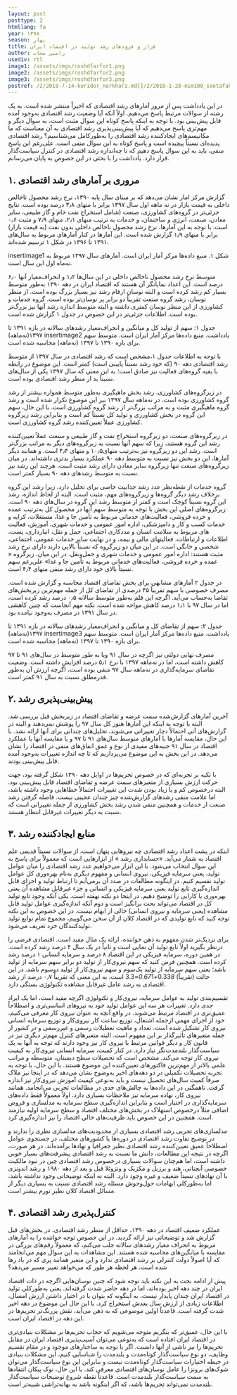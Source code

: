 ```yaml
---
layout: post
posttype: 2
htmllang: fa
year: ۱۳۹۸
season: بهار
title: فراز و فرودهای رشد تولید در اقتصاد ایران
author: رامین مجاب
usediv: rtl
image1: /assets/imgs/roshdfarfor1.png
image2: /assets/imgs/roshdfarfor2.png
image3: /assets/imgs/roshdfarfor3.png
postref: /2/2018-7-14-koridor_nerkharz.md[]/2/2018-1-28-nim100_sootafahom.md[]/2/2016-9-6-ronaghe_maskan.md[]/2/2018-9-9-bare_sangin.md[]/2/2017-6-6-mosahebe_sood.md[]/2/2018-9-10-mosahebe_naghd.md[]/2/2017-8-27-kahesh_sood_banki.md[]/2/2019-12-26-fesade_gheimatgozari.md[]/1/2020-4-27-مسئله یک نهاد پژوهشی.md[]/2/2019-6-24-taatre_ghamangiz.md
---
```


در این یادداشت پس از مرور آمارهای رشد اقتصادی که اخیراً منتشر شده است، به یک رشته از سوالات مرتبط پاسخ می‌دهیم. اولاً آنکه آیا وضعیت رشد اقتصادی به‌وجود آمده قابل پیش‌بینی بود. با توجه به اینکه پاسخ کوتاه این سوال مثبت است، به سوال دیگر و مهم‌تری پاسخ می‌دهیم که آیا پیش‌بینی‌پذیری رشد اقتصادی به آن معناست که ما مکانیسم‌های ایجادکننده رشد اقتصادی را به‌طورکامل می‌شناسیم؟ رشد اقتصادی پدیده‌ای نسبتاً پیچیده است و پاسخ کوتاه به این سوال منفی است. علی‌رغم این پاسخ منفی، باید به این سوال پاسخ دهیم که تا چه‌اندازه رشد اقتصادی در کنترل سیاست‌گذار قرار دارد. یادداشت را با بحثی در این خصوص به پایان می‌رسانم.

## ۱. مروری بر آمارهای رشد اقتصادی
گزارش مرکز امار نشان می‌دهد که بر مبنای سال پایه ۱۳۹۰،‌ نرخ رشد محصول ناخالص داخلی به قیمت بازار در نه ماهه اول سال ۱۳۹۷ برابر با منهای ۳٫۸ درصد بوده است. نتایج جزئی‌تر در گروه‌های کشاورزی، صنعت (شامل استخراج نفت خام و گاز طبیعی، سایر معادن، صنعت،‌ انرژی و ساختمان، و خدمات به ترتیب منهای ۲٫۱، منهای ۷٫۹ و مثبت ۰٫۶ است. با توجه به این آمارها،‌ نرخ رشد محصول ناخالص داخلی بدون نفت (به قیمت بازار) برابر با منهای ۱٫۹ گزارش شده است. این آمارها در کنار آمارهای مربوط به سال‌های ۱۳۹۱ تا ۱۳۹۶ در شکل ۱ ترسیم شده‌اند.

insertimage1
شکل ۱. منبع داده‌ها مرکز آمار ایران است. آمارهای سال ۱۳۹۷ مربوط به نه‌ماه اول این سال است.

متوسط نرخ رشد محصول ناخالص داخلی در این سال‌ها ۱٫۲ و انحراف‌معیار آنها ۶٫۰ درصد است. این اعداد نمایانگر آن هستند که اقتصاد ایران در دهه ۱۳۹۰ به‌طور متوسط بسیار کم رشد کرده است و البته نوسان ارقام رشد نیز بسیار بزرگ بوده است. از منظر نوسان، رشد گروه صنعت تقریباً دو برابر پر نوسان‌تر بوده است. گروه خدمات و کشاورزی از این منظر نوسان کمتری داشته و البته متوسط اندازه رشد آنها نیز بزرگ‌تر بوده است.  اطلاعات جزئی‌تر در این خصوص در جدول ۱ گزارش شده است.

جدول ۱: سهم از تولید کل و میانگین و انحراف‌معیار رشد‌های سالانه در بازه ۱۳۹۱ تا ۱۳۹۷(نه‌ماهه)
insertimage2
یادداشت. منبع داده‌ها مرکز آمار ایران است. متوسط سهم برای بازه ۱۳۹۰ تا ۱۳۹۷ (نه‌ماهه) محاسبه شده است.

با توجه به اطلاعات جدول ۱،‌مشخص است که رشد اقتصادی در سال ۱۳۹۷ از متوسط رشد اقتصادی دهه ۹۰ (که خود رشد نسبتاً پایینی است) کمتر است. این موضوع در رابطه با بقیه گروه‌های فعالیت نیز صادق است؛ به این معنی که سال ۱۳۹۷ یکی از سال‌های نسبتاً بد از منظر رشد اقتصادی بوده است. 

در زیرگروه‌های کشاورزی، رشد بخش ماهیگیری به‌طور متوسط همواره بیشتر از رشد گروه کشاورزی بوده است. در نه‌ماهه سال ۱۳۹۷ نیز این موضوع تکرار شده است و رشد گروه ماهیگیری مثبت و به مراتب بزرگ‌تر از رشد گروه کشاورزی است. با این حال، سهم این گروه در بخش کشاورزی و تولید کل نسبتاً کم است و بنابراین رشد زیرگروه کشاورزی عملاً تعیین‌کننده رشد گروه کشاورزی است.

در زیرگروه‌های صنعت، دو زیرگروه استخراج نفت و گاز طبیعی و سنعت عملاً تعیین‌کننده رشد این گروه هستند،‌ زیرا که سهم آنها نسبت به زیرگروه‌های دیگر به مراتب بزرگ‌تر است. رشد این دو زیرگروه نیز به‌ترتیب منهای۱۰٫۵ و منهای ۴٫۴ است. و همانند دیگر آمارها،‌ این دو بخش نیز نسبت به متوسط دهه ۹۰ عملکرد بسیار بدتری داشته‌اند. در میان زیرگروه‌های صنعت تنها زیرگروه سایر معادن دارای رشد مثبت است،‌ هرچند این رشد نیز نسبت به متوسط رشد‌های دهه ۹۰ بسیار کمتر است.

گروه خدمات از نقطه‌نظر عدد رشد جذابیت خاصی برای تحلیل دارد، زیرا رشد این گروه برخلاف رشد دیگر گروه‌ها و زیرگروه‌های مهم،‌ مثبت است. البته از لحاظ اندازه، رشد این گروه نسبتاً کوچک است و کمتر از متوسط رشد این گروه در سال‌های دهه ۹۰ است. زیرگروه‌های اصلی این بخش با توجه به متوسط سهم آنها در محصول کل به‌ترتیب عمده و خرده فروشی، فعالیت‌های خدماتی مربوط به تأمین جا و غذا، مستغلات، کرایه و خدمات کسب و کار و دامپزشکی، اداره امور عمومی و خدمات شهری، آموزش، فعالیت های مربوط به سلامت انسان و مددکاری اجتماعی، حمل و نقل، انبارداری، پست، اطلاعات و ارتباطات، فعالیتهای مالی و بیمه، و در نهایت سایر خدمات عمومی، اجتماعی، شخصی و خانگی است. در این میان دو زیرگروه که نسبتاً بالایی دارند دارای نرخ رشد مثبت هستند: اداره امور عمومی و خدمات شهری و حمل‌ونقل. در این میان، زیرگروه « عمده و خرده فروشی، فعالیت‌های خدماتی مربوط به تأمین جا و غذا» علی‌رغم سهم نسبتاً بالای خود دارای رشد منفی منهای ۴٫۴ است.

در جدول ۲ آمارهای مشابهی برای بخش تقاضای اقتصاد محاسبه و گزارش شده است. مصرف خصوصی با سهم تقریباً ۴۵ درصدی از تقاضای کل از جمله مهم‌ترین زیربخش‌های تقاضا به‌حساب می‌آید. اگرچه این قلم به‌طور متوسط سالانه ۰٫۵ درصد رشد کرده است، اما در سال ۹۷ با ۱٫۱ درصد کاهش مواجه شده است. نکته مهم آنجاست که چنین کاهشی در سال ۱۳۹۱ در مصرف به‌وجود نیامده بود. 

جدول ۲: سهم از تقاضای کل و میانگین و انحراف‌معیار رشد‌های سالانه در بازه ۱۳۹۱ تا ۱۳۹۷(نه‌ماهه)
insertimage3
یادداشت. منبع داده‌ها مرکز آمار ایران است. متوسط سهم برای بازه ۱۳۹۰ تا ۱۳۹۷ (نه‌ماهه) محاسبه شده است.

مصرف نهایی دولتی نیز اگرچه در سال ۹۱ ویا به طور متوسط در سال‌های ۹۱ تا ۹۷ کاهش داشته است، اما در نه‌ماهه ۱۳۹۷ با نرخ ۵٫۱ درصد افزایش داشته است. وضعیت تقاضای سرمایه‌گذاری در نه‌ماهه سال ۹۷ منفی بوده است، اگرچه ارزش آن به‌طور قدرمطلق نسبت به سال ۹۱ کمتر است. 

## ۲. پیش‌بینی‌پذیری رشد
آخرین آمارهای گزارش‌شده سمت عرضه و تقاضای اقتصاد در زیربخش قبل بررسی شد. البته با توجه به اینکه این آمارها هنوز کل سال ۹۷ را پوشش نمی‌دهند و البته در گزارش‌های آتی احتمالاً دچار تغییراتی می‌شوند، تحلیل‌های چندانی برای آنها ارائه نشد. با این حال، مقایسه آمارها با آمارهای متوسط سال‌های ۹۱ تا ۹۷ و یا مقایسه آنها با عملکرد اقتصاد در سال ۹۱ جنبه‌های مفیدی از نوع و عمق اتفاق‌های منفی در اقتصاد را نشان می‌دهد. در این بخش به این موضوع می‌پردازیم که تا چه اندازه تغییرات به‌وجود آمده قابل پیش‌بینی بودند.
 
با تکیه بر تجربه‌ای که در خصوص تحریم‌ها در اوایل دهه ۱۳۹۰ شکل گرفته بود، جهت حرکت ارزش بسیاری از متغیرهای سمت عرضه و تقاضای اقتصاد قابل پیش‌بینی بود. البته درخصوص کم و یا زیاد بودن شدت این تغییرات احتمالاً خطاهایی وجود داشته باشد، اما علامت منفی رشد‌های گزارش‌شده چیز چندان عجیبی نیست. فاصله گرفتن رشد صنعت از خدمات و همچنین منفی شدن رشد بخش کشاورزی از جمله تغییراتی است که نسبت به دیگر تغییرات غیرقابل انتظار هستند. 

## ۳. منابع ایجادکننده رشد
اینکه در پشت اعداد رشد اقتصادی چه نیروهایی پنهان است، از سوالات نسبتاً قدیمی علم اقتصاد به شمار می‌آید. «حسابداری رشد » از ابزارهایی است که معمولاً برای پاسخ به این سوال انتخاب می‌شود. با این ابزار می‌خواهیم عدد رشد اقتصادی را میان عوامل تولید، یعنی سرمایه فیزیکی، نیروی انسانی و مفهوم دیگری به‌نام بهره‌وری کل عوامل تولید  تقسیم کنیم. در اینگونه مطالعات در صدد آن برمی‌آیم تا ارتباط تولید و اجزای قابل اندازه‌گیری تابع تولید یعنی سرمایه فیزیکی و انسانی و جزء غیرقابل مشاهده آن یعنی بهره‌وری یا کارایی را توضیح دهیم. در اینجا دو نکته نهفته است. یکی آنکه وجود تابع تولید کل در اقتصاد می‌تواند بحث برانگیز است و دوم آنکه اندازه‌گیری عوامل تولید قابل مشاهده (یعنی سرمایه و نیروی انسانی) خالی از ابهام نیست. در این خصوص به این نکته توجه کنید که تابع تولیدی که در اقتصاد کلان از آن سخن می‌گوییم، مجموع تمام توابع تولید تولیدکنندگان خرد تعریف می‌شود.

برای نزدیک‌تر شدن مفهوم به ذهن خواننده، ارائه یک مثال مفید است. اقتصادی فرضی را درنظر بگیرید اولاً تابع تولید آن نمایی است و ثانیاً در یک سال ۴ درصد رشد کرده است. در همین دوره، سرمایه فیزیکی در این اقتصاد ۸ درصد و سرمایه انسانی ۱ درصد رشد کرده است. همچنین فرض کنید که سهم نیروی‌کار از تولید دو برابر سهم سرمایه از تولید باشد؛ یعنی سهم سرمایه از تولید یک‌سوم و سهم نیروی‌کار از تولید دوسوم باشد. در این حالت (تقریباً) 0.33*8+0.67*1=3.3 است، به این معنی که تقریباً ۰٫۷ درصد از رشد اقتصادی به رشد عامل غیرقابل مشاهده تکنولوژی بستگی دارد.

تقسیم‌بندی تولید به عوامل سرمایه، نیروی‌کار و تکنولوژی اگرچه مفید است، اما یک ایراد جدی دارد. تغییرات هر سه این عوامل تولید خود به نیروهای اساسی‌تری و اصطلاحاً عمیق‌تری در اقتصاد مرتبط می‌شوند. در واقع آنچه به عنوان نیروی کار معرفی می‌کنیم، خود از اجزای مهمی ازجمله اشتغال، توزیع ساعت کار نیروی‌کار و توزیع سرمایه انسانی نیروی کار تشکیل شده است. تعداد و ماهیت تعطیلات رسمی و غیررسمی و در کشور از جمله متغیرهای تأثیرگذار بر این مفهوم است. البته متغیرهای کنترل مهم‌تر دیگری نیز در قانون کار و دیگر قوانین مرتبط با نیروی کار نیز وجود دارند که توجه به آنها به یک سیاست‌گذار بلندمدت‌نگر نیاز دارد. در کنار کمیت، سرمایه انسانی نیروی‌کار به کیفیت نیروی کار توجه می‌کند. مشخص است که تحصیلات سطح دبستان، متوسطه و مراتب علمی بالاتر از مهم‌ترین فاکتورهای تعیین‌کننده این موضوع هستند. با این حال، با توجه به تجربه تحصیلات تکمیلی در دو دهه‌های اخیر به‌وضوح نشان می‌دهد که در اینجا نیز ملاک صرفاً کمیت سال‌های تحصیل نیست و باید به‌نوعی کیفیت آموزش نیروی‌کار نیز اندازه گرفت. ناهمگنی در این داده‌ها به چالش‌های جدی در مطالعات تجربی می‌انجامد. همانند نیروی کار، نهاده سرمایه نیز ملاحظات بسیاری دارد. اولاً معمولاً فقط داده‌های سرمایه‌گذاری در اختیار است و بنابراین اندازه‌گیری سطح سرمایه به مدلسازی و فروض اضافی مثلاً درخصوص استهلاک در بخش‌های مختلف اقتصاد و سطح سرمایه اولیه نیازمند است. همچنین در این خصوص باید ظرفیت‌های خالی اقتصاد را نیز اندازه‌گیری کرد.

مدلسازی‌های تجربی رشد اقتصادی بسیاری از محدودیت‌های مدلسازی نظری را ندارند و در توضیح تفاوت رشد اقتصادی در دوره‌ها یا کشورهای مختلف، در جستجوی عوامل اصطلاحاً عمیق تعیین‌کننده  رشد اقتصادی نظیر جغرافیا و نهادها برآمده‌اند. در هر صورت، اگرچه در نتیجه این مطالعات، دانش ما نسبت به رشد اقتصادی پیشرفت‌های بسیار خوبی داشته است، اما هم‌چنان سوالات بسیاری درخصوص رشد اقتصادی چین در نبود مالکیت خصوصی آنچنانی، هند و برزیل و مکزیک و ونزوئلا قبل و بعد از دهه ۱۹۸۰ و رشد اندونزی با آن نهادهای نسبتاً ضعیف و غیره وجود دارد. البته نه اینکه توضیحاتی وجود نداشته باشد، اما به‌طورکلی ابهامات حول‌وحوش مسئله رشد اقتصادی نسبت به بسیاری دیگر از مسائل اقتصاد کلان نظیر تورم بیشتر است.

## ۴. کنترل‌پذیری رشد اقتصادی
عملکرد ضعیف اقتصاد در دهه ۱۳۹۰، حداقل از منظر رشد اقتصادی، در بخش‌های قبل گزارش شد و توضیحاتی نیز ارائه گردید. در این خصوص توجه خواننده را به آمارهای مربوط به انحراف معیار رشد‌های سالانه جلب می‌کنم، که معمولاً رقم‌های بزرگی در مقایسه با میانگین‌های محاسبه شده هستند. این مشاهدات به این سوال مهم می‌انجامند که آیا اصولاً دولت کنترلی بر رشد اقتصادی ندارد و این متغیر همانند پری که در باد رها شده است، هر لحظه هر طور که می‌خواهد تغییر مسیر می‌دهد؟ 

پیش از ادامه بحث به این نکته باید توجه شود که چنین نوسان‌هایی اگرچه در ذات اقتصاد ایران در چند دهه اخیر بوده‌اند، اما در دهه حاضر شدت گرفته‌اند. یعنی به‌طورکلی تولید در اقتصاد ایران چندان پایدار نیست، به اینگونه که بتوان با در اختیار داشتن ارزش امسال، اطلاعات زیادی از ارزش سال بعدش استخراج کرد. با این حال این موضوع در دهه اخیر شدت گرفته است. قاعدتاً اولین موضوعی که به ذهن می‌آید،‌ نقش پررنگ‌تر تحریم‌ها در این دهه در اقتصاد ایران است.

با این حال، عمیق‌تر که بنگریم متوجه می‌شویم که حجاب تحریم‌ها بر مشکلات بنیادی‌تری در اقتصاد ایران افتاده است که به‌نوعی می‌توان آسیب‌پذیری اقتصاد ایران در مقابل تحریم‌ها را نیز ناشی از آنها دانست. اگر با توجه به ساختارهای موجود و در مقام تقسیم وظایف، دو نوع سیاست‌گذار کوتاه‌مدت و بلندمدت را شناسایی کنیم، این مشکلات بنیادی در حیطه اختیارات سیاست‌گذار کوتاه‌مدت نیست و بنابراین این نوع سیاست‌گذار می‌توان شوک‌های برونزا را عامل نوسان‌های اقتصادی معرفی کند. با این حال،‌ نوک پیکان انتقادها به سمت سیاست‌گذار بلندمدت است. قاعدتاً نقطه شروع توضیحات سیاست‌گذار بلندمدت نمی‌تواند تحریم‌ها باشد، که اگر اینگونه باشد به بهانه‌‌تراشی شبیه‌تر است.